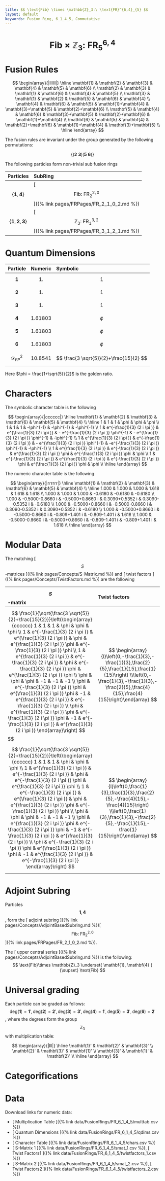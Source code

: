 ```yaml
---
title: $$ \text{Fib} \times \mathbb{Z}_3:\ \text{FR}^{6,4}_{5} $$
layout: default
keywords: Fusion Ring, 6_1_4_5, Commutative
---
```

# $$ \text{Fib}\times \mathbb{Z}_3:\ \text{FR}^{6,4}_{5} $$


# Fusion Rules

$$
\begin{array}{|llllll|}
\hline
 \mathbf{1} & \mathbf{2} & \mathbf{3} & \mathbf{4} & \mathbf{5} & \mathbf{6} \\
 \mathbf{2} & \mathbf{3} & \mathbf{1} & \mathbf{6} & \mathbf{4} & \mathbf{5} \\
 \mathbf{3} & \mathbf{1} & \mathbf{2} & \mathbf{5} & \mathbf{6} & \mathbf{4} \\
 \mathbf{4} & \mathbf{6} & \mathbf{5} & \mathbf{1}+\mathbf{4} & \mathbf{3}+\mathbf{5} & \mathbf{2}+\mathbf{6} \\
 \mathbf{5} & \mathbf{4} & \mathbf{6} & \mathbf{3}+\mathbf{5} & \mathbf{2}+\mathbf{6} & \mathbf{1}+\mathbf{4} \\
 \mathbf{6} & \mathbf{5} & \mathbf{4} & \mathbf{2}+\mathbf{6} & \mathbf{1}+\mathbf{4} & \mathbf{3}+\mathbf{5} \\
\hline
\end{array}
$$


The fusion rules are invariant under the group generated by the following permutations:

$$ \{(\mathbf{2} \  \mathbf{3}) (\mathbf{5} \  \mathbf{6})\} $$


The following particles form non-trivial sub fusion rings

| Particles | SubRing |
| :------ | :------ |
| $$ \{\mathbf{1},\mathbf{4}\} $$ | [ $$ \text{Fib}:\ \text{FR}^{2,0}_{2} $$ ]({% link pages/FRPages/FR_2_1_0_2.md %}) |
| $$ \{\mathbf{1},\mathbf{2},\mathbf{3}\} $$ | [ $$ \mathbb{Z}_3:\ \text{FR}^{3,2}_{1} $$ ]({% link pages/FRPages/FR_3_1_2_1.md %}) |

# Quantum Dimensions

| Particle | Numeric | Symbolic |
| :------ | :------ | :------ |
| $$ \mathbf{1} $$ | $$ 1. $$ | $$ 1 $$ |
| $$ \mathbf{2} $$ | $$ 1. $$ | $$ 1 $$ |
| $$ \mathbf{3} $$ | $$ 1. $$ | $$ 1 $$ |
| $$ \mathbf{4} $$ | $$ 1.61803 $$ | $$ \phi $$ |
| $$ \mathbf{5} $$ | $$ 1.61803 $$ | $$ \phi $$ |
| $$ \mathbf{6} $$ | $$ 1.61803 $$ | $$ \phi $$ |
| $$ \mathcal{D}_{FP}^2 $$ | $$ 10.8541 $$ | $$ \frac{3 \sqrt{5}}{2}+\frac{15}{2} $$ |

Here $\phi = \frac{1+\sqrt{5}}{2}$ is the golden ratio.
# Characters

The symbolic character table is the following

$$
\begin{array}{|cccccc|}
\hline
 \mathbf{1} & \mathbf{2} & \mathbf{3} & \mathbf{6} & \mathbf{5} & \mathbf{4} \\
\hline
 1 & 1 & 1 & \phi & \phi & \phi \\
 1 & 1 & 1 & -\phi^{-1} & -\phi^{-1} & -\phi^{-1} \\
 1 & e^{-\frac{1}{3} (2 i \pi )} & e^{\frac{1}{3} (2 i \pi )} & - e^{-\frac{1}{3} (2 i \pi )} \phi^{-1} & - e^{\frac{1}{3} (2 i \pi )} \phi^{-1} & -\phi^{-1} \\
 1 & e^{\frac{1}{3} (2 i \pi )} & e^{-\frac{1}{3} (2 i \pi )} & - e^{\frac{1}{3} (2 i \pi )} \phi^{-1} & -e^{-\frac{1}{3} (2 i \pi )} \phi^{-1} & -\phi^{-1} \\
 1 & e^{\frac{1}{3} (2 i \pi )} & e^{-\frac{1}{3} (2 i \pi )} & e^{\frac{1}{3} (2 i \pi )} \phi & e^{-\frac{1}{3} (2 i \pi )} \phi & \phi \\
 1 & e^{-\frac{1}{3} (2 i \pi )} & e^{\frac{1}{3} (2 i \pi )} & e^{-\frac{1}{3} (2 i \pi )} \phi & e^{\frac{1}{3} (2 i \pi )} \phi & \phi \\
\hline
\end{array}
$$

The numeric character table is the following

$$
\begin{array}{|rrrrrr|}
\hline
 \mathbf{1} & \mathbf{2} & \mathbf{3} & \mathbf{6} & \mathbf{5} & \mathbf{4} \\
\hline
 1.000 & 1.000 & 1.000 & 1.618 & 1.618 & 1.618 \\
 1.000 & 1.000 & 1.000 & -0.6180 & -0.6180 & -0.6180 \\
 1.000 & -0.5000-0.8660 i & -0.5000+0.8660 i & 0.3090+0.5352 i & 0.3090-0.5352 i & -0.6180 \\
 1.000 & -0.5000+0.8660 i & -0.5000-0.8660 i & 0.3090-0.5352 i & 0.3090+0.5352 i & -0.6180 \\
 1.000 & -0.5000+0.8660 i & -0.5000-0.8660 i & -0.809+1.401 i & -0.809-1.401 i & 1.618 \\
 1.000 & -0.5000-0.8660 i & -0.5000+0.8660 i & -0.809-1.401 i & -0.809+1.401 i & 1.618 \\
\hline
\end{array}
$$

# Modular Data

The matching [ $$ S $$-matrices ]({% link pages/Concepts/S-Matrix.md %}) and [ twist factors ]({% link pages/Concepts/TwistFactors.md %}) are the following

| $$ S $$-matrix | Twist factors |
| :------ | :------ |
| $$ \frac{1}{\sqrt{\frac{3 \sqrt{5}}{2}+\frac{15}{2}}}\left(\begin{array}{cccccc} 1 & 1 &  1  & \phi & \phi & \phi \\ 1 & e^{-\frac{1}{3} (2 i \pi )} & e^{\frac{1}{3} (2 i \pi )} & \phi & e^{\frac{1}{3} (2 i \pi )} \phi & e^{-\frac{1}{3} (2 i \pi )} \phi \\ 1 & e^{\frac{1}{3} (2 i \pi )} & e^{-\frac{1}{3} (2 i \pi )} & \phi & e^{-\frac{1}{3} (2 i \pi )} \phi & e^{\frac{1}{3} (2 i \pi )} \phi \\ \phi & \phi & \phi & -1 & -1 & -1 \\ \phi & e^{-\frac{1}{3} (2 i \pi )} \phi & e^{\frac{1}{3} (2 i \pi )} \phi & -1 & e^{\frac{1}{3} (2 i \pi )} & e^{-\frac{1}{3} (2 i \pi )} \\ \phi & e^{\frac{1}{3} (2 i \pi )} \phi & e^{-\frac{1}{3} (2 i \pi )} \phi & -1 & e^{-\frac{1}{3} (2 i \pi )} & e^{\frac{1}{3} (2 i \pi )} \end{array}\right) $$ $$ | $$ \begin{array}{l}\left(0,-\frac{1}{3},-\frac{1}{3},\frac{2}{5},\frac{1}{15},\frac{1}{15}\right) \\\left(0,-\frac{1}{3},-\frac{1}{3},-\frac{2}{5},\frac{4}{15},\frac{4}{15}\right)\end{array} $$ |
| $$ \frac{1}{\sqrt{\frac{3 \sqrt{5}}{2}+\frac{15}{2}}}\left(\begin{array}{cccccc} 1 & 1 &  1  & \phi & \phi & \phi \\ 1 & e^{\frac{1}{3} (2 i \pi )} & e^{-\frac{1}{3} (2 i \pi )} & \phi & e^{-\frac{1}{3} (2 i \pi )} \phi & e^{\frac{1}{3} (2 i \pi )} \phi \\ 1 & e^{-\frac{1}{3} (2 i \pi )} & e^{\frac{1}{3} (2 i \pi )} & \phi & e^{\frac{1}{3} (2 i \pi )} \phi & e^{-\frac{1}{3} (2 i \pi )} \phi \\ \phi & \phi & \phi & -1 & -1 & -1 \\ \phi & e^{\frac{1}{3} (2 i \pi )} \phi & e^{-\frac{1}{3} (2 i \pi )} \phi & -1 & e^{-\frac{1}{3} (2 i \pi )} & e^{\frac{1}{3} (2 i \pi )} \\ \phi & e^{-\frac{1}{3} (2 i \pi )} \phi & e^{\frac{1}{3} (2 i \pi )} \phi & -1 & e^{\frac{1}{3} (2 i \pi )} & e^{-\frac{1}{3} (2 i \pi )} \end{array}\right) $$ | $$ \begin{array}{l}\left(0,\frac{1}{3},\frac{1}{3},\frac{2}{5},-\frac{4}{15},-\frac{4}{15}\right) \\\left(0,\frac{1}{3},\frac{1}{3},-\frac{2}{5},-\frac{1}{15},-\frac{1}{15}\right)\end{array} $$ |

# Adjoint Subring

Particles $$ \mathbf{1}, \mathbf{4} $$, form the [ adjoint subring ]({% link pages/Concepts/AdjointBasedSubring.md %})[ $$ \text{Fib}:\ \text{FR}^{2,0}_{2} $$ ]({% link pages/FRPages/FR_2_1_0_2.md %}).

The [ upper central series ]({% link pages/Concepts/AdjointBasedSubring.md %}) is the following:
$$
\text{Fib}\times \mathbb{Z}_3 \underset{ \mathbf{1}, \mathbf{4} }{\supset}  \text{Fib}
$$

# Universal grading

Each particle can be graded as follows: $$ \text{deg}(\mathbf{1}) = \mathbf{1}', \text{deg}(\mathbf{2}) = \mathbf{2}', \text{deg}(\mathbf{3}) = \mathbf{3}', \text{deg}(\mathbf{4}) = \mathbf{1}', \text{deg}(\mathbf{5}) = \mathbf{3}', \text{deg}(\mathbf{6}) = \mathbf{2}' $$, where the degrees form the group $$ \mathbb{Z}_3 $$ with multiplication table:

$$
\begin{array}{|lll|}
\hline
 \mathbf{1}' & \mathbf{2}' & \mathbf{3}' \\
 \mathbf{2}' & \mathbf{3}' & \mathbf{1}' \\
 \mathbf{3}' & \mathbf{1}' & \mathbf{2}' \\
\hline
\end{array}
$$

# Categorifications



# Data

Download links for numeric data:

* [ Multiplication Table ]({% link data/FusionRings/FR_6_1_4_5/multtab.csv %})
* [ Quantum Dimensions ]({% link data/FusionRings/FR_6_1_4_5/qdims.csv %})
* [ Character Table ]({% link data/FusionRings/FR_6_1_4_5/chars.csv %})
* [ S-Matrix 1 ]({% link data/FusionRings/FR_6_1_4_5/smat_1.csv %}), [ Twist Factors1 ]({% link data/FusionRings/FR_6_1_4_5/twistfactors_1.csv %})
* [ S-Matrix 2 ]({% link data/FusionRings/FR_6_1_4_5/smat_2.csv %}), [ Twist Factors2 ]({% link data/FusionRings/FR_6_1_4_5/twistfactors_2.csv %})
